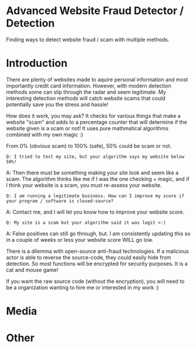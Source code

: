 # Advanced Website Fraud Detector / Detection
Finding ways to detect website fraud / scam with multiple methods. 

# Introduction
There are plenty of websites made to aquire personal information and most importantly credit card information. However, with modern detection methods some can slip through the radar and seem legitimate. My interesting detection methods will catch website scams that could potentially save you the stress and hassle! 


How does it work, you may ask? It checks for various things that make a website "scam" and adds to a percentage counter that will determine if the website given is a scam or not! It uses pure mathmatical algorithms combined with my own magic :)


From 0% (obvious scam) to 100% (safe), 50% could be scam or not.


`Q: I tried to test my site, but your algorithm says my website below 50%!`

A: Then there must be something making your site look and seem like a scam. The algorithm thinks like me if I was the one checking + magic, and if I think your website is a scam, you must re-assess your website.

`Q: I am running a legitimate business. How can I improve my score if your program / software is closed-source?`

A: Contact me, and I will let you know how to improve your website score.

`Q: My site is a scam but your algorithm said it was legit >:)`

A: False positives can still go through, but. I am consistently updating this so in a couple of weeks or less your website score WILL go low.



There is a dilemma with open-source anti-fraud technologies. If a malicious actor is able to reverse the source-code, they could easily hide from detection. So most functions will be encrypted for security purposes. It is a cat and mouse game!

If you want the raw source code (without the encryption), you will need to be a organization wanting to hire me or interested in my work :) 

# Media

# Other
